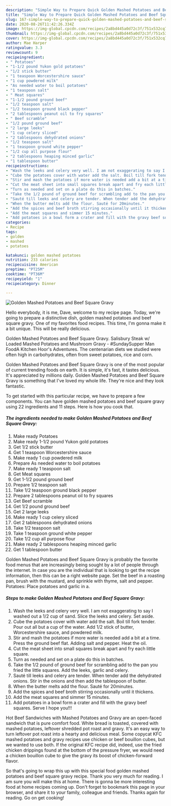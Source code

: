 ```yaml
---
description: "Simple Way to Prepare Quick Golden Mashed Potatoes and Beef Square Gravy"
title: "Simple Way to Prepare Quick Golden Mashed Potatoes and Beef Square Gravy"
slug: 167-simple-way-to-prepare-quick-golden-mashed-potatoes-and-beef-square-gravy
date: 2020-08-26T11:42:26.334Z
image: https://img-global.cpcdn.com/recipes/2a8bd445a0d72c3f/751x532cq70/golden-mashed-potatoes-and-beef-square-gravy-recipe-main-photo.jpg
thumbnail: https://img-global.cpcdn.com/recipes/2a8bd445a0d72c3f/751x532cq70/golden-mashed-potatoes-and-beef-square-gravy-recipe-main-photo.jpg
cover: https://img-global.cpcdn.com/recipes/2a8bd445a0d72c3f/751x532cq70/golden-mashed-potatoes-and-beef-square-gravy-recipe-main-photo.jpg
author: Mae Harper
ratingvalue: 3.3
reviewcount: 9
recipeingredient:
- " Potatoes"
- "1-1/2 pound Yukon gold potatoes"
- "1/2 stick butter"
- "1 teaspoon Worcestershire sauce"
- "1 cup powdered milk"
- "As needed water to boil potatoes"
- "1 teaspoon salt"
- " Meat squares"
- "1-1/2 pound ground beef"
- "1/2 teaspoon salt"
- "1/2 teaspoon ground black pepper"
- "2 tablespoons peanut oil to fry squares"
- " Beef scramble"
- "1/2 pound ground beef"
- "2 large leeks"
- "1 cup celery sliced"
- "2 tablespoons dehydrated onions"
- "1/2 teaspoon salt"
- "1 teaspoon ground white pepper"
- "1/2 cup all purpose flour"
- "2 tablespoons heaping minced garlic"
- "1 tablespoon butter"
recipeinstructions:
- "Wash the leeks and celery very well. I am not exaggerating to say I washed out a 1/2 cup of sand. Slice the leeks and celery. Set aside."
- "Cube the potatoes cover with water add the salt. Boil till fork tender. Pour out all but a cup of the water. Add 1/2 stick of butter, Worcestershire sauce, and powdered milk."
- "Stir and mash the potatoes if more water is needed add a bit at a time. Press the ground beef flat. Adding salt and pepper. Heat the oil."
- "Cut the meat sheet into small squares break apart and fry each little square."
- "Turn as needed and set on a plate do this in batches."
- "Take the 1/2 pound of ground beef for scrambling add to the pan you fried the little squares. Add the leeks, garlic and celery."
- "Sauté till leeks and celery are tender. When tender add the dehydrated onions. Stir in the onions and then add the tablespoon of butter."
- "When the butter melts add the flour. Sauté for 20minutes."
- "Add the spices and beef broth stirring occasionally until it thickens."
- "Add the meat squares and simmer 15 minutes."
- "Add potatoes in a bowl form a crater and fill with the gravy beef squares. Serve I hope you!!!"
categories:
- Recipe
tags:
- golden
- mashed
- potatoes

katakunci: golden mashed potatoes 
nutrition: 233 calories
recipecuisine: American
preptime: "PT25M"
cooktime: "PT36M"
recipeyield: "1"
recipecategory: Dinner

---
```



![Golden Mashed Potatoes and Beef Square Gravy](https://img-global.cpcdn.com/recipes/2a8bd445a0d72c3f/751x532cq70/golden-mashed-potatoes-and-beef-square-gravy-recipe-main-photo.jpg)

Hello everybody, it is me, Dave, welcome to my recipe page. Today, we're going to prepare a distinctive dish, golden mashed potatoes and beef square gravy. One of my favorites food recipes. This time, I'm gonna make it a bit unique. This will be really delicious.

Golden Mashed Potatoes and Beef Square Gravy. Salisbury Steak w/ Loaded Mashed Potatoes and Mushroom Gravy - #SundaySupper Man FoodA Kitchen Hoor&#39;s Adventures. The centenarian diets we studied were often high in carbohydrates, often from sweet potatoes, rice and corn.

Golden Mashed Potatoes and Beef Square Gravy is one of the most popular of current trending foods on earth. It is simple, it's fast, it tastes delicious. It's appreciated by millions daily. Golden Mashed Potatoes and Beef Square Gravy is something that I've loved my whole life. They're nice and they look fantastic.


To get started with this particular recipe, we have to prepare a few components. You can have golden mashed potatoes and beef square gravy using 22 ingredients and 11 steps. Here is how you cook that.

<!--inarticleads1-->

##### The ingredients needed to make Golden Mashed Potatoes and Beef Square Gravy:

1. Make ready  Potatoes
1. Make ready 1-1/2 pound Yukon gold potatoes
1. Get 1/2 stick butter
1. Get 1 teaspoon Worcestershire sauce
1. Make ready 1 cup powdered milk
1. Prepare As needed water to boil potatoes
1. Make ready 1 teaspoon salt
1. Get  Meat squares
1. Get 1-1/2 pound ground beef
1. Prepare 1/2 teaspoon salt
1. Take 1/2 teaspoon ground black pepper
1. Prepare 2 tablespoons peanut oil to fry squares
1. Get  Beef scramble
1. Get 1/2 pound ground beef
1. Get 2 large leeks
1. Make ready 1 cup celery sliced
1. Get 2 tablespoons dehydrated onions
1. Take 1/2 teaspoon salt
1. Take 1 teaspoon ground white pepper
1. Take 1/2 cup all purpose flour
1. Make ready 2 tablespoons heaping minced garlic
1. Get 1 tablespoon butter


Golden Mashed Potatoes and Beef Square Gravy is probably the favorite food menus that are increasingly being sought by a lot of people through the internet. In case you are the individual that is looking to get the recipe information, then this can be a right website page. Set the beef in a roasting pan, brush with the mustard, and sprinkle with thyme, salt and pepper. Potatoes: Place potatoes and garlic in a. 

<!--inarticleads2-->

##### Steps to make Golden Mashed Potatoes and Beef Square Gravy:

1. Wash the leeks and celery very well. I am not exaggerating to say I washed out a 1/2 cup of sand. Slice the leeks and celery. Set aside.
1. Cube the potatoes cover with water add the salt. Boil till fork tender. Pour out all but a cup of the water. Add 1/2 stick of butter, Worcestershire sauce, and powdered milk.
1. Stir and mash the potatoes if more water is needed add a bit at a time. Press the ground beef flat. Adding salt and pepper. Heat the oil.
1. Cut the meat sheet into small squares break apart and fry each little square.
1. Turn as needed and set on a plate do this in batches.
1. Take the 1/2 pound of ground beef for scrambling add to the pan you fried the little squares. Add the leeks, garlic and celery.
1. Sauté till leeks and celery are tender. When tender add the dehydrated onions. Stir in the onions and then add the tablespoon of butter.
1. When the butter melts add the flour. Sauté for 20minutes.
1. Add the spices and beef broth stirring occasionally until it thickens.
1. Add the meat squares and simmer 15 minutes.
1. Add potatoes in a bowl form a crater and fill with the gravy beef squares. Serve I hope you!!!


Hot Beef Sandwiches with Mashed Potatoes and Gravy are an open-faced sandwich that is pure comfort food. White bread is toasted, covered with mashed potatoes, leftover shredded pot roast and gravy. It&#39;s an easy way to turn leftover pot roast into a hearty and delicious meal. Some copycat KFC mashed potatoes and gravy recipes use chicken or beef bouillon cubes, but we wanted to use both. If the original KFC recipe did, indeed, use the fried chicken drippings found at the bottom of the pressure fryer, we would need a chicken bouillon cube to give the gravy its boost of chicken-forward flavor. 

So that's going to wrap this up with this special food golden mashed potatoes and beef square gravy recipe. Thank you very much for reading. I am sure you will make this at home. There is gonna be more interesting food at home recipes coming up. Don't forget to bookmark this page in your browser, and share it to your family, colleague and friends. Thanks again for reading. Go on get cooking!
